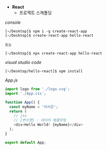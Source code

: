 - **React**
    - 프로젝트 스캐폴딩<br>

*console*
```
[~/Desktop]$ npm i -g create-react-app
[~/Desktop]$ create-react-app hello-react

또는

[~/Desktop]$ npx create-react-app hello-react
```

*visual studio code*
```
[~/Desktop/hello-react]$ npm install
```

*App.js*
```javascript
import logo from './logo.svg';
import './App.css';

function App() {
  const myName = '이서은';
  return (
    // jsx
    // {변수명} : 데이터 템플릿팅
    <div>Hello World! {myName}</div>
  );
}

export default App;
```
